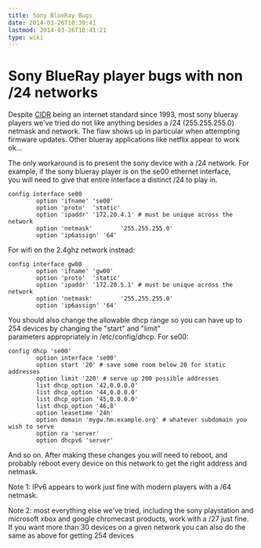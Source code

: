 ```yaml
---
title: Sony BlueRay Bugs
date: 2014-03-26T10:39:41
lastmod: 2014-03-26T10:41:21
type: wiki
---
```

Sony BlueRay player bugs with non /24 networks
==============================================

Despite
[CIDR](http://en.wikipedia.org/wiki/Classless_Inter-Domain_Routing)
being an internet standard since 1993, most sony blueray players we've
tried do not like anything besides a /24 (255.255.255.0) netmask and
network. The flaw shows up in particular when attempting firmware
updates. Other blueray applications like netflix appear to work ok...

The only workaround is to present the sony device with a /24 network.
For example, if the sony blueray player is on the se00 ethernet
interface,\
you will need to give that entire interface a distinct /24 to play in.

    config interface se00
            option 'ifname' 'se00'
            option 'proto'  'static'
            option 'ipaddr' '172.20.4.1' # must be unique across the network
            option 'netmask'        '255.255.255.0'
            option 'ip6assign' '64'

For wifi on the 2.4ghz network instead:


    config interface gw00
            option 'ifname' 'gw00'
            option 'proto'  'static'
            option 'ipaddr' '172.20.5.1' # must be unique across the network
            option 'netmask'        '255.255.255.0'
            option 'ip6assign' '64'

You should also change the allowable dhcp range so you can have up to
254 devices by changing the "start" and "limit"\
parameters appropriately in /etc/config/dhcp. For se00:


    config dhcp 'se00'
            option interface 'se00'
            option start '20' # save some room below 20 for static addresses
            option limit '220' # serve up 200 possible addresses
            list dhcp_option '42,0.0.0.0'
            list dhcp_option '44,0.0.0.0'
            list dhcp_option '45,0.0.0.0'
            list dhcp_option '46,8'
            option leasetime '24h'
            option domain 'mygw.hm.example.org' # whatever subdomain you wish to serve
            option ra 'server'
            option dhcpv6 'server'

And so on. After making these changes you will need to reboot, and
probably reboot every device on this network to get the right address
and netmask.

Note 1: IPv6 appears to work just fine with modern players with a /64
netmask.

Note 2: most everything else we've tried, including the sony playstation
and microsoft xbox and google chromecast products, work with a /27 just
fine.\
If you want more than 30 devices on a given network you can also do the
same as above for getting 254 devices
